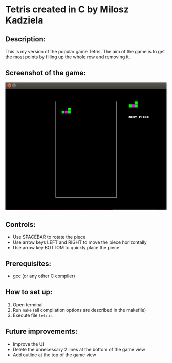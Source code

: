 # Tetris created in C by Milosz Kadziela

## Description:
This is my version of the popular game Tetris. The aim of the game is to get the most points by filling up the whole row and removing it.

## Screenshot of the game:
![Screenshot of the game](README_assets/tetris.png?raw=true "Tetris Game")

## Controls:
- Use SPACEBAR to rotate the piece
- Use arrow keys LEFT and RIGHT to move the piece horizontally
- Use arrow key BOTTOM to quickly place the piece

## Prerequisites:
- gcc (or any other C compiler)

## How to set up:
1. Open terminal
2. Run `make` (all compilation options are described in the makefile)
3. Execute file `tetris`

## Future improvements:
- Improve the UI
- Delete the unnecessary 2 lines at the bottom of the game view
- Add outline at the top of the game view
